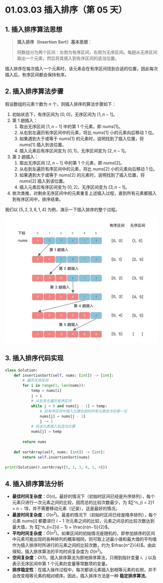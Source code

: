 # 01.03.03 插入排序（第 05 天）

## 1. 插入排序算法思想

> **插入排序（Insertion Sort）基本思想**：
>
> 将数组分为两个区间：左侧为有序区间，右侧为无序区间。每趟从无序区间取出一个元素，然后将其插入到有序区间的适当位置。
>

插入排序在每次插入一个元素时，该元素会在有序区间找到合适的位置，因此每次插入后，有序区间都会保持有序。

## 2. 插入排序算法步骤

假设数组的元素个数为 $n$ 个，则插入排序的算法步骤如下：

1. 初始状态下，有序区间为 $[0, 0]$，无序区间为 $[1, n - 1]$。
2. 第 $1$ 趟插入：
   1. 取出无序区间 $[1, n - 1]$ 中的第 $1$ 个元素，即 $nums[1]$。
   2. 从右到左遍历有序区间中的元素，将比 $nums[1]$ 小的元素向后移动 $1$ 位。
   3. 如果遇到大于或等于 $nums[1]$ 的元素时，说明找到了插入位置，将 $nums[1]$ 插入到该位置。
   4. 插入元素后有序区间变为 $[0, 1]$，无序区间变为 $[2, n - 1]$。
3. 第 $2$ 趟插入：
   1. 取出无序区间 $[2, n - 1]$ 中的第 $1$ 个元素，即 $nums[2]$。
   2. 从右到左遍历有序区间中的元素，将比 $nums[2]$ 小的元素向后移动 $1$ 位。
   3. 如果遇到大于或等于 $nums[2]$ 的元素时，说明找到了插入位置，将 $nums[2]$ 插入到该位置。
   4. 插入元素后有序区间变为 $[0, 2]$，无序区间变为 $[3, n - 1]$。
4. 依次类推，对剩余无序区间中的元素重复上述插入过程，直到所有元素都插入到有序区间中，排序结束。

我们以 $[5, 2, 3, 6, 1, 4]$ 为例，演示一下插入排序的整个过程。

![插入排序](../../images/20230816175619.png)

## 3. 插入排序代码实现

```python
class Solution:
    def insertionSort(self, nums: [int]) -> [int]:
        # 遍历无序区间
        for i in range(1, len(nums)):
            temp = nums[i]
            j = i
            # 从右至左遍历有序区间
            while j > 0 and nums[j - 1] > temp:
                # 将有序区间中插入位置右侧的所有元素依次右移一位
                nums[j] = nums[j - 1]
                j -= 1
            # 将该元素插入到适当位置
            nums[j] = temp

        return nums

    def sortArray(self, nums: [int]) -> [int]:
        return self.insertionSort(nums)
    
print(Solution().sortArray([5, 2, 3, 6, 1, 4]))
```

## 4. 插入排序算法分析

- **最佳时间复杂度**：$O(n)$。最好的情况下（初始时区间已经是升序排列），每个元素只进行一次元素之间的比较，因而总的比较次数最少，为 $∑^n_{i = 2}1 = n − 1$，并不需要移动元素（记录），这是最好的情况。
- **最差时间复杂度**：$O(n^2)$。最差的情况下（初始时区间已经是降序排列），每个元素 $nums[i]$ 都要进行 $i - 1$ 次元素之间的比较，元素之间总的比较次数达到最大值，为 $∑^n_{i=2}(i − 1) = \frac{n(n−1)}{2}$。
- **平均时间复杂度**：$O(n^2)$。如果区间的初始情况是随机的，即参加排序的区间中元素可能出现的各种排列的概率相同，则可取上述最小值和最大值的平均值作为插入排序时所进行的元素之间的比较次数，约为 $\frac{n^2}{4}$。由此得知，插入排序算法的平均时间复杂度为 $O(n^2)$。
- **空间复杂度**：$O(1)$。插入排序算法为原地排序算法，只用到指针变量 $i$、$j$ 以及表示无序区间中第 $1$ 个元素的变量等常数项的变量。
- **排序稳定性**：在插入操作过程中，每次都讲元素插入到相等元素的右侧，并不会改变相等元素的相对顺序。因此，插入排序方法是一种 **稳定排序算法**。